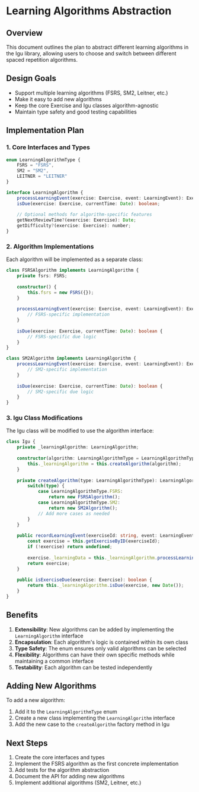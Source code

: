 # Learning Algorithms Abstraction

## Overview
This document outlines the plan to abstract different learning algorithms in the Igu library, allowing users to choose and switch between different spaced repetition algorithms.

## Design Goals
- Support multiple learning algorithms (FSRS, SM2, Leitner, etc.)
- Make it easy to add new algorithms
- Keep the core Exercise and Igu classes algorithm-agnostic
- Maintain type safety and good testing capabilities

## Implementation Plan

### 1. Core Interfaces and Types

```typescript
enum LearningAlgorithmType {
    FSRS = "FSRS",
    SM2 = "SM2",
    LEITNER = "LEITNER"
}

interface LearningAlgorithm {
    processLearningEvent(exercise: Exercise, event: LearningEvent): ExerciseLearningData;
    isDue(exercise: Exercise, currentTime: Date): boolean;
    
    // Optional methods for algorithm-specific features
    getNextReviewTime?(exercise: Exercise): Date;
    getDifficulty?(exercise: Exercise): number;
}
```

### 2. Algorithm Implementations

Each algorithm will be implemented as a separate class:

```typescript
class FSRSAlgorithm implements LearningAlgorithm {
    private fsrs: FSRS;
    
    constructor() {
        this.fsrs = new FSRS({});
    }
    
    processLearningEvent(exercise: Exercise, event: LearningEvent): ExerciseLearningData {
        // FSRS-specific implementation
    }
    
    isDue(exercise: Exercise, currentTime: Date): boolean {
        // FSRS-specific due logic
    }
}

class SM2Algorithm implements LearningAlgorithm {
    processLearningEvent(exercise: Exercise, event: LearningEvent): ExerciseLearningData {
        // SM2-specific implementation
    }
    
    isDue(exercise: Exercise, currentTime: Date): boolean {
        // SM2-specific due logic
    }
}
```

### 3. Igu Class Modifications

The Igu class will be modified to use the algorithm interface:

```typescript
class Igu {
    private _learningAlgorithm: LearningAlgorithm;
    
    constructor(algorithm: LearningAlgorithmType = LearningAlgorithmType.FSRS) {
        this._learningAlgorithm = this.createAlgorithm(algorithm);
    }
    
    private createAlgorithm(type: LearningAlgorithmType): LearningAlgorithm {
        switch(type) {
            case LearningAlgorithmType.FSRS:
                return new FSRSAlgorithm();
            case LearningAlgorithmType.SM2:
                return new SM2Algorithm();
            // Add more cases as needed
        }
    }
    
    public recordLearningEvent(exerciseId: string, event: LearningEvent): Exercise | undefined {
        const exercise = this.getExerciseByID(exerciseId);
        if (!exercise) return undefined;
        
        exercise._learningData = this._learningAlgorithm.processLearningEvent(exercise, event);
        return exercise;
    }
    
    public isExerciseDue(exercise: Exercise): boolean {
        return this._learningAlgorithm.isDue(exercise, new Date());
    }
}
```

## Benefits

1. **Extensibility**: New algorithms can be added by implementing the `LearningAlgorithm` interface
2. **Encapsulation**: Each algorithm's logic is contained within its own class
3. **Type Safety**: The enum ensures only valid algorithms can be selected
4. **Flexibility**: Algorithms can have their own specific methods while maintaining a common interface
5. **Testability**: Each algorithm can be tested independently

## Adding New Algorithms

To add a new algorithm:

1. Add it to the `LearningAlgorithmType` enum
2. Create a new class implementing the `LearningAlgorithm` interface
3. Add the new case to the `createAlgorithm` factory method in Igu

## Next Steps

1. Create the core interfaces and types
2. Implement the FSRS algorithm as the first concrete implementation
3. Add tests for the algorithm abstraction
4. Document the API for adding new algorithms
5. Implement additional algorithms (SM2, Leitner, etc.)
